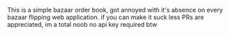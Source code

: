 This is a simple bazaar order book, got annoyed with it's absence on every bazaar flipping web application. if you can make it suck less PRs are appreciated, im a total noob
no api key required btw 
